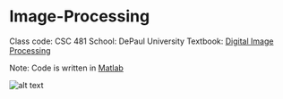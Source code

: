 # Image-Processing
Class code: CSC 481
School: DePaul University
Textbook: [Digital Image Processing ](https://www.amazon.com/Digital-Image-Processing-Rafael-Gonzalez/dp/013168728X/ref=sr_1_1?ie=UTF8&qid=1475105906&sr=8-1&keywords=digital+image+processing)

Note: Code is written in [Matlab](https://www.mathworks.com/products/matlab/) 

![alt text](http://www.cdm.depaul.edu/ipd/PublishingImages/hero-data-science-for-business-@2x.jpg)

